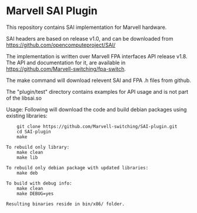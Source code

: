 # Marvell SAI Plugin
This repository contains SAI implementation for Marvell hardware.

SAI headers are based on release v1.0, and can be downloaded from https://github.com/opencomputeproject/SAI/

The implementation is written over Marvell FPA interfaces API release v1.8. The API and documentation for it, are available in https://github.com/Marvell-switching/fpa-switch.

The make command will download relevent SAI and FPA .h files from github.

The "plugin/test" directory contains examples for API usage and is not part of the libsai.so

Usage:
    Following will download the code and build debian packages using existing libraries:

        git clone https://github.com/Marvell-switching/SAI-plugin.git
        cd SAI-plugin
        make

    To rebuild only library:
        make clean
        make lib

    To rebuild only debian package with updated libraries:
        make deb

    To build with debug info:
    	make clean
        make DEBUG=yes

    Resulting binaries reside in bin/x86/ folder.
 
